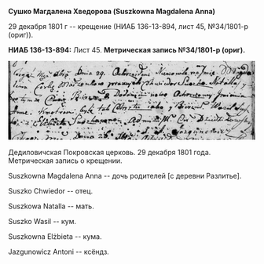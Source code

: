 **Сушко Магдалена Хведорова (Suszkowna Magdalena Anna)**

29 декабря 1801 г -- крещение (НИАБ 136-13-894, лист 45, №34/1801-р
(ориг)).

**НИАБ 136-13-894:** Лист 45. **Метрическая запись №34/1801-р (ориг).**

![](./media/ae34d8d1bf96aca0921c3e1e687fd18cec497aba.png)

Дедиловичская Покровская церковь. 29 декабря 1801 года. Метрическая
запись о крещении.

Suszkowna Magdalena Anna -- дочь родителей \[с деревни Разлитье\].

Suszko Chwiedor -- отец.

Suszkowa Natalla -- мать.

Suszko Wasil -- кум.

Suszkowna Elżbieta -- кума.

Jazgunowicz Antoni -- ксёндз.
